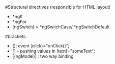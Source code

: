 #Structural directives (responsible for HTML layout)
- *ngIf
- *ngFor
- [ngSwitch] > *ngSwitchCase/ *ngSwitchDefault

#brackets:
- (): event (click)="onClick()";
- [] - pushing values in [text]="someText";
- [(ngModel)] : two way binding
